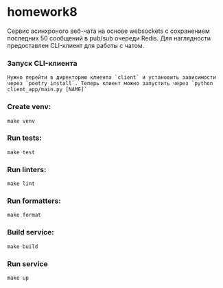 # homework8
Сервис асинхроного веб-чата на основе websockets с сохранением последних 50 сообщений в pub/sub очереди Redis.
Для наглядности предоставлен CLI-клиент для работы с чатом.

### Запуск CLI-клиента
    Нужно перейти в директорию клиента `client` и установить зависимости через `poetry install`. Теперь клиент можно запустить через `python client_app/main.py [NAME]`  

### Create venv:
    make venv

### Run tests:
    make test

### Run linters:
    make lint

### Run formatters:
    make format

### Build service:
	make build

### Run service
    make up
